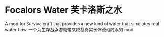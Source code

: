 # Focalors Water 芙卡洛斯之水

A mod for Survivalcraft that provides a new kind of water that simulates real water flow.
一个为生存战争游戏带来模拟真实水体流动的水的 mod